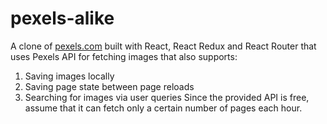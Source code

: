 # pexels-alike
A clone of [pexels.com](https://www.pexels.com) built with React, React Redux and React Router  that uses Pexels API for fetching images that also supports:
1. Saving images locally
2. Saving page state between page reloads
3. Searching for images via user queries
Since the provided API is free, assume that it can fetch only a certain number of pages each hour.
